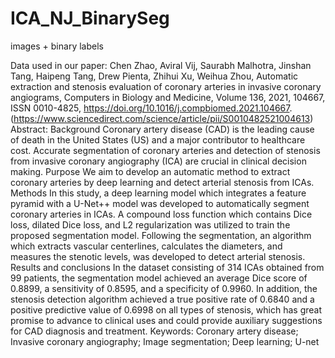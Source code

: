 # ICA_NJ_BinarySeg



images + binary labels 

Data used in our paper: 
Chen Zhao, Aviral Vij, Saurabh Malhotra, Jinshan Tang, Haipeng Tang, Drew Pienta, Zhihui Xu, Weihua Zhou,
Automatic extraction and stenosis evaluation of coronary arteries in invasive coronary angiograms,
Computers in Biology and Medicine,
Volume 136,
2021,
104667,
ISSN 0010-4825,
https://doi.org/10.1016/j.compbiomed.2021.104667.
(https://www.sciencedirect.com/science/article/pii/S0010482521004613)
Abstract: Background
Coronary artery disease (CAD) is the leading cause of death in the United States (US) and a major contributor to healthcare cost. Accurate segmentation of coronary arteries and detection of stenosis from invasive coronary angiography (ICA) are crucial in clinical decision making.
Purpose
We aim to develop an automatic method to extract coronary arteries by deep learning and detect arterial stenosis from ICAs.
Methods
In this study, a deep learning model which integrates a feature pyramid with a U-Net++ model was developed to automatically segment coronary arteries in ICAs. A compound loss function which contains Dice loss, dilated Dice loss, and L2 regularization was utilized to train the proposed segmentation model. Following the segmentation, an algorithm which extracts vascular centerlines, calculates the diameters, and measures the stenotic levels, was developed to detect arterial stenosis.
Results and conclusions
In the dataset consisting of 314 ICAs obtained from 99 patients, the segmentation model achieved an average Dice score of 0.8899, a sensitivity of 0.8595, and a specificity of 0.9960. In addition, the stenosis detection algorithm achieved a true positive rate of 0.6840 and a positive predictive value of 0.6998 on all types of stenosis, which has great promise to advance to clinical uses and could provide auxiliary suggestions for CAD diagnosis and treatment.
Keywords: Coronary artery disease; Invasive coronary angiography; Image segmentation; Deep learning; U-net
